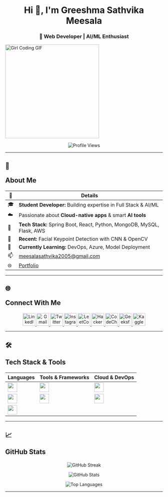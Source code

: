 <h1 align="center">Hi 👋, I'm Greeshma Sathvika Meesala</h1>
<h3 align="center">🚀 Web Developer | AI/ML Enthusiast</h3>

<p >
  <img src="https://camo.githubusercontent.com/3e38d30f04e42688871c3de0a94852b9ec3c3b767e3ec2f9740fb144e462c47f/68747470733a2f2f63646e2e6472696262626c652e636f6d2f75736572732f323730343431342f73637265656e73686f74732f373436363930332f6d656469612f62303861623537363331366264343538326665663138396634373163643965352e676966" width="300" alt="Girl Coding GIF">
</p>

<p align="center">
  <img src="https://komarev.com/ghpvc/?username=greeshmasathvikameesala&label=Profile%20views&color=0e75b6&style=flat" alt="Profile Views" />
</p>

---

## 📌 <p >About Me</p>

<div align="center">

| 🚀 | **Details** |
|---|---|
| 🎓 | **Student Developer:** Building expertise in Full Stack & AI/ML |
| ☁️ | Passionate about **Cloud-native apps** & smart **AI tools** |
| 🧩 | **Tech Stack:** Spring Boot, React, Python, MongoDB, MySQL, Flask, AWS |
| 🧠 | **Recent:** Facial Keypoint Detection with CNN & OpenCV |
| 🌱 | **Currently Learning:** DevOps, Azure, Model Deployment |
| 📫 | meesalasathvika2005@gmail.com |
| 🌐 | [Portfolio](https://greeshma-portfolio.vercel.app/) |

</div>

---

## 🌐 <p>Connect With Me</p>

<p align="center">
  <a href="https://linkedin.com/in/greeshma-sathvika-meesala-84b150276">
    <img src="https://skillicons.dev/icons?i=linkedin" height="40" alt="LinkedIn" />
  </a>
  <a href="mailto:meesalasathvika2005@gmail.com">
    <img src="https://skillicons.dev/icons?i=gmail" height="40" alt="Gmail" />
  </a>
  <a href="https://twitter.com/greeshumeesala">
    <img src="https://skillicons.dev/icons?i=twitter" height="40" alt="Twitter" />
  </a>
  <a href="https://instagram.com/greeshma_meesala">
    <img src="https://skillicons.dev/icons?i=instagram" height="40" alt="Instagram" />
  </a>
  <a href="https://leetcode.com/u/greeshma_sathvika_meesala/">
    <img src="https://skillicons.dev/icons?i=leetcode" height="40" alt="LeetCode" />
  </a>
  <a href="https://www.hackerrank.com/meesalasathvika1">
    <img src="https://cdn.iconscout.com/icon/free/png-512/free-hackerrank-3628665-3030004.png" height="40" alt="HackerRank" />
  </a>
  <a href="https://www.codechef.com/users/greeshma020505">
    <img src="https://cdn.codechef.com/sites/all/themes/abessive/cc-logo.png" height="40" alt="CodeChef" />
  </a>
  <a href="https://auth.geeksforgeeks.org/user/meesalasat2wss">
    <img src="https://media.geeksforgeeks.org/gfg-gg-logo.svg" height="40" alt="GeeksforGeeks" />
  </a>
  <a href="https://kaggle.com/greeshmasathvika">
    <img src="https://skillicons.dev/icons?i=kaggle" height="40" alt="Kaggle" />
  </a>
</p>

---

## 🛠️ <p >Tech Stack & Tools</p>

<div align="center">

| Languages | Tools & Frameworks | Cloud & DevOps |
|-----------|--------------------|----------------|
| <img src="https://skillicons.dev/icons?i=java,python,javascript" height="30"> | <img src="https://skillicons.dev/icons?i=spring,react,flask,nodejs" height="30"> | <img src="https://skillicons.dev/icons?i=aws,azure,linux,git" height="30"> |
| <img src="https://skillicons.dev/icons?i=html,css" height="30"> | <img src="https://skillicons.dev/icons?i=bootstrap,tailwind,angular" height="30"> | <img src="https://skillicons.dev/icons?i=vscode,postman" height="30"> |
| <img src="https://skillicons.dev/icons?i=mysql,mongodb,php" height="30"> | | |

</div>

---

## 📈 <p >GitHub Stats</p>

<p align="center">
  <img src="https://streak-stats.demolab.com?user=greeshmasathvikameesala&theme=tokyonight" alt="GitHub Streak" />
</p>
<p align="center">
  <img src="https://github-readme-stats.vercel.app/api?username=greeshmasathvikameesala&show_icons=true&locale=en&theme=tokyonight" alt="GitHub Stats" />
</p>
<p align="center">
  <img src="https://github-readme-stats.vercel.app/api/top-langs?username=greeshmasathvikameesala&show_icons=true&locale=en&layout=compact&theme=tokyonight" alt="Top Languages" />
</p>

---

